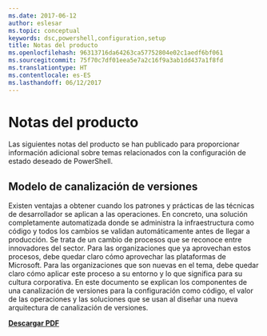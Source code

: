 ```yaml
---
ms.date: 2017-06-12
author: eslesar
ms.topic: conceptual
keywords: dsc,powershell,configuration,setup
title: Notas del producto
ms.openlocfilehash: 96313716da64263ca57752804e02c1aedf6bf061
ms.sourcegitcommit: 75f70c7df01eea5e7a2c16f9a3ab1dd437a1f8fd
ms.translationtype: HT
ms.contentlocale: es-ES
ms.lasthandoff: 06/12/2017
---
```

# <a name="whitepapers"></a>Notas del producto

Las siguientes notas del producto se han publicado para proporcionar información adicional sobre temas relacionados con la configuración de estado deseado de PowerShell.

## <a name="the-release-pipeline-model"></a>Modelo de canalización de versiones
Existen ventajas a obtener cuando los patrones y prácticas de las técnicas de desarrollador se aplican a las operaciones. En concreto, una solución completamente automatizada donde se administra la infraestructura como código y todos los cambios se validan automáticamente antes de llegar a producción. Se trata de un cambio de procesos que se reconoce entre innovadores del sector. Para las organizaciones que ya aprovechan estos procesos, debe quedar claro cómo aprovechar las plataformas de Microsoft. Para las organizaciones que son nuevas en el tema, debe quedar claro cómo aplicar este proceso a su entorno y lo que significa para su cultura corporativa. En este documento se explican los componentes de una canalización de versiones para la configuración como código, el valor de las operaciones y las soluciones que se usan al diseñar una nueva arquitectura de canalización de versiones. 

**[Descargar PDF](http://aka.ms/thereleasepipelinemodelpdf)**

